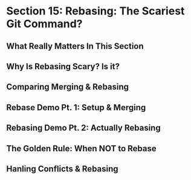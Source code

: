 # Section 15: Rebasing: The Scariest Git Command?

## What Really Matters In This Section

## Why Is Rebasing Scary? Is it?

## Comparing Merging & Rebasing

## Rebase Demo Pt. 1: Setup & Merging

## Rebasing Demo Pt. 2: Actually Rebasing

## The Golden Rule: When NOT to Rebase

## Hanling Conflicts & Rebasing
